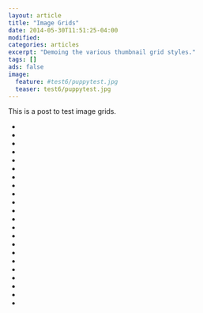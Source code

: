 ```yaml
---
layout: article
title: "Image Grids"
date: 2014-05-30T11:51:25-04:00
modified:
categories: articles
excerpt: "Demoing the various thumbnail grid styles."
tags: []
ads: false
image:
  feature: #test6/puppytest.jpg
  teaser: test6/puppytest.jpg
---
```


This is a post to test image grids.

<ul class="th-grid">
  <li>
    <a href="#"><img src="{{ site.url }}/images/test6/puppytest.jpg" alt=""></a>
  </li>
  <li>
    <a href="#"><img src="{{ site.url }}/images/test6/puppytestcrop.jpg" alt=""></a>
  </li>
  <li>
    <a href="#"><img src="{{ site.url }}/images/test6/puppytestflattened.jpg" alt=""></a>
  </li>
  <li>
    <a href="#"><img src="{{ site.url }}/images/test6/puppytestfuzzy.jpg" alt=""></a>
  </li>
  <li>
    <a href="#"><img src="{{ site.url }}/images/test6/puppytestgreenscale.jpg" alt=""></a>
  </li>
  <li>
    <a href="#"><img src="{{ site.url }}/images/test6/puppytestgreyscale.jpg" alt=""></a>
  </li>
  <li>
    <a href="#"><img src="{{ site.url }}/images/test6/puppytesthighcontrast.jpg" alt=""></a>
  </li>
  <li>
    <a href="#"><img src="{{ site.url }}/images/test6/puppytestoverlay.jpg" alt=""></a>
  </li>
  <li>
    <a href="#"><img src="{{ site.url }}/images/test6/puppytestrotated.jpg" alt=""></a>
  </li>
  <li>
    <a href="#"><img src="{{ site.url }}/images/test6/puppytestsharp.jpg" alt=""></a>
  </li>
  <li>
    <a href="#"><img src="{{ site.url }}/images/test6/puppytestsmall.jpg" alt=""></a>
  </li>
  <li>
    <a href="#"><img src="{{ site.url }}/images/test6/puppytestsquished.jpg" alt=""></a>
  </li>
  <li>
    <a href="#"><img src="{{ site.url }}/images/test6/puppytestupsidedown.jpg" alt=""></a>
  </li>
  <li>
    <a href="#"><img src="{{ site.url }}/images/test6/puppytestadultdecoy.jpg" alt=""></a>
  </li>
  <li>
    <a href="#"><img src="{{ site.url }}/images/test6/puppytestflippedupsidedown.jpg" alt=""></a>
  </li>
  <li>
    <a href="#"><img src="{{ site.url }}/images/test6/puppytestfliphorizontal.jpg" alt=""></a>
  </li>
  <li>
    <a href="#"><img src="{{ site.url }}/images/test6/puppytestflipXrotate90.jpg" alt=""></a>
  </li>
    <li>
    <a href="#"><img src="{{ site.url }}/images/test6/puppytestflipXrotate270.jpg" alt=""></a>
  </li>
    <li>
    <a href="#"><img src="{{ site.url }}/images/test6/puppytestborder.jpg" alt=""></a>
  </li>
  <li>
    <a href="#"><img src="{{ site.url }}/images/test6/featureless.jpg" alt=""></a>
  </li>
  <li>
    <a href="#"><img src="{{ site.url }}/cdn-cgi/image/width=100/images/test6/puppytestimage1.png" alt=""></a>
  </li>
  <li>
    <a href="#"><img src="{{ site.url }}/cdn-cgi/image/width=100/images/test6/puppytestimage2.png" alt=""></a>
  </li>
</ul>

